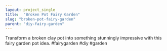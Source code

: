 ```yaml
---
layout: project_single
title:  "Broken Pot Fairy Garden"
slug: "broken-pot-fairy-garden"
parent: "diy-fairy-garden"
---
```

Transform a broken clay pot into something stunningly impressive with this fairy garden pot idea. #fairygarden #diy #garden
